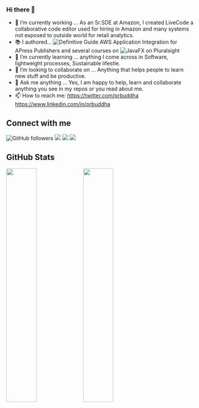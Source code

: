 ### Hi there 👋

- 🔭 I’m currently working ...  As an Sr.SDE at Amazon, I created LiveCode a collaborative code editor used for hiring in Amazon and many systems not exposed to outside world for retail analytics.
- 📚 I authored... ![Definitive Guide AWS Application Integration](https://link.springer.com/book/10.1007/978-1-4842-5401-1) for APress Publishers and several courses on ![JavaFX on Pluralsight](https://app.pluralsight.com/profile/author/buddha-jyothiprasad)
- 🌱 I’m currently learning ... anything I come across in Software, lightweight processes, Sustainable lifestle.  
- 👯 I’m looking to collaborate on ...  Anything that helps people to learn new stuff and be productive. 
- 💬 Ask me anything ...   Yes, I am happy to help, learn and collaborate anything you see in my repos or you read about me. 
- 📫 How to reach me: https://twitter.com/prbuddha  https://www.linkedin.com/in/prbuddha

## Connect with me
![GitHub followers](https://img.shields.io/github/followers/jbuddha?label=Follow%20me&logo=github&style=flat-square)
[![](https://img.shields.io/badge/-TWITTER-informational?style=flat-square&logo=twitter&logoColor=white&color=blue)](https://twitter.com/prbuddha/)
[![](https://img.shields.iohttps://img.shields.io/badge/-LinkedIn-blue)](https://www.linkedin.com/in/prbuddha/)
[![](https://img.shields.iohttps://img.shields.io/badge/-LinkedIn-blue)](https://www.linkedin.com/in/prbuddha/)

## GitHub Stats 
<img width="40%" src="https://github-readme-stats.vercel.app/api/top-langs?username=jbuddha&show_icons=true&layout=compact"><span> </span><img width="40%" src="https://github-readme-stats.vercel.app/api?username=jbuddha&show_icons=true"> <br>
